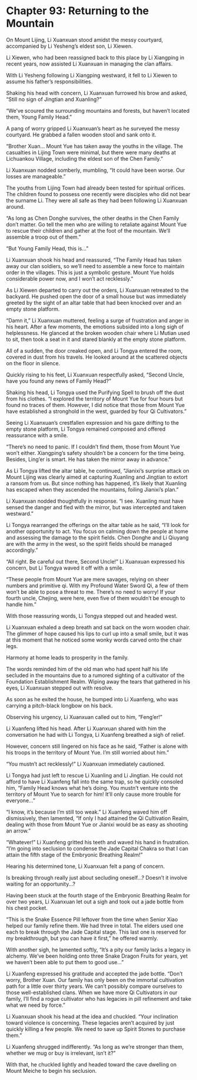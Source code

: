 # Chapter 93: Returning to the Mountain

On Mount Lijing, Li Xuanxuan stood amidst the messy courtyard, accompanied by Li Yesheng’s eldest son, Li Xiewen.

Li Xiewen, who had been reassigned back to this place by Li Xiangping in recent years, now assisted Li Xuanxuan in managing the clan affairs.

With Li Yesheng following Li Xiangping westward, it fell to Li Xiewen to assume his father’s responsibilities.

Shaking his head with concern, Li Xuanxuan furrowed his brow and asked, “Still no sign of Jingtian and Xuanling?”

“We’ve scoured the surrounding mountains and forests, but haven’t located them, Young Family Head.”

A pang of worry gripped Li Xuanxuan’s heart as he surveyed the messy courtyard. He grabbed a fallen wooden stool and sank onto it.

“Brother Xuan... Mount Yue has taken away the youths in the village. The casualties in Lijing Town were minimal, but there were many deaths at Lichuankou Village, including the eldest son of the Chen Family.”

Li Xuanxuan nodded somberly, mumbling, “It could have been worse. Our losses are manageable.”

The youths from Lijing Town had already been tested for spiritual orifices. The children found to possess one recently were disciples who did not bear the surname Li. They were all safe as they had been following Li Xuanxuan around.

“As long as Chen Donghe survives, the other deaths in the Chen Family don’t matter. Go tell the men who are willing to retaliate against Mount Yue to rescue their children and gather at the foot of the mountain. We’ll assemble a troop out of them.”

“But Young Family Head, this is...”

Li Xuanxuan shook his head and reassured, “The Family Head has taken away our clan soldiers, so we’ll need to assemble a new force to maintain order in the villages. This is just a symbolic gesture. Mount Yue holds considerable power now, and I won’t act recklessly.”

As Li Xiewen departed to carry out the orders, Li Xuanxuan retreated to the backyard. He pushed open the door of a small house but was immediately greeted by the sight of an altar table that had been knocked over and an empty stone platform.

“Damn it,” Li Xuanxuan muttered, feeling a surge of frustration and anger in his heart. After a few moments, the emotions subsided into a long sigh of helplessness. He glanced at the broken wooden chair where Li Mutian used to sit, then took a seat in it and stared blankly at the empty stone platform.

All of a sudden, the door creaked open, and Li Tongya entered the room, covered in dust from his travels. He looked around at the scattered objects on the floor in silence.

Quickly rising to his feet, Li Xuanxuan respectfully asked, “Second Uncle, have you found any news of Family Head?”

Shaking his head, Li Tongya used the Purifying Spell to brush off the dust from his clothes. “I explored the territory of Mount Yue for four hours but found no traces of them. However, I did notice that those from Mount Yue have established a stronghold in the west, guarded by four Qi Cultivators.”

Seeing Li Xuanxuan’s crestfallen expression and his gaze drifting to the empty stone platform, Li Tongya remained composed and offered reassurance with a smile.

“There’s no need to panic. If I couldn’t find them, those from Mount Yue won’t either. Xiangping’s safety shouldn’t be a concern for the time being. Besides, Ling’er is smart. He has taken the mirror away in advance.”

As Li Tongya lifted the altar table, he continued, “Jianixi’s surprise attack on Mount Lijing was clearly aimed at capturing Xuanling and Jingtian to extort a ransom from us. But since nothing has happened, it’s likely that Xuanling has escaped when they ascended the mountains, foiling Jianixi’s plan.”

Li Xuanxuan nodded thoughtfully in response. “I see. Xuanling must have sensed the danger and fled with the mirror, but was intercepted and taken westward.”

Li Tongya rearranged the offerings on the altar table as he said, “I’ll look for another opportunity to act. You focus on calming down the people at home and assessing the damage to the spirit fields. Chen Donghe and Li Qiuyang are with the army in the west, so the spirit fields should be managed accordingly.”

“All right. Be careful out there, Second Uncle!” Li Xuanxuan expressed his concern, but Li Tongya waved it off with a smile.

“These people from Mount Yue are mere savages, relying on sheer numbers and primitive qi. With my Profound Water Sword Qi, a few of them won’t be able to pose a threat to me. There’s no need to worry! If your fourth uncle, Chejing, were here, even five of them wouldn’t be enough to handle him.”

With those reassuring words, Li Tongya stepped out and headed west.

Li Xuanxuan exhaled a deep breath and sat back on the worn wooden chair. The glimmer of hope caused his lips to curl up into a small smile, but it was at this moment that he noticed some wonky words carved onto the chair legs.

Harmony at home leads to prosperity in the family.

The words reminded him of the old man who had spent half his life secluded in the mountains due to a rumored sighting of a cultivator of the Foundation Establishment Realm. Wiping away the tears that gathered in his eyes, Li Xuanxuan stepped out with resolve.

As soon as he exited the house, he bumped into Li Xuanfeng, who was carrying a pitch-black longbow on his back.

Observing his urgency, Li Xuanxuan called out to him, “Feng’er!”

Li Xuanfeng lifted his head. After Li Xuanxuan shared with him the conversation he had with Li Tongya, Li Xuanfeng breathed a sigh of relief.

However, concern still lingered on his face as he said, “Father is alone with his troops in the territory of Mount Yue. I’m still worried about him.”

“You mustn’t act recklessly!” Li Xuanxuan immediately cautioned.

Li Tongya had just left to rescue Li Xuanling and Li Jingtian. He could not afford to have Li Xuanfeng fall into the same trap, so he quickly consoled him, “Family Head knows what he’s doing. You mustn’t venture into the territory of Mount Yue to search for him! It’ll only cause more trouble for everyone...”

“I know, it’s because I’m still too weak.” Li Xuanfeng waved him off dismissively, then lamented, “If only I had attained the Qi Cultivation Realm, dealing with those from Mount Yue or Jianixi would be as easy as shooting an arrow.”

“Whatever!” Li Xuanfeng gritted his teeth and waved his hand in frustration. “I’m going into seclusion to condense the Jade Capital Chakra so that I can attain the fifth stage of the Embryonic Breathing Realm!”

Hearing his determined tone, Li Xuanxuan felt a pang of concern.

Is breaking through really just about secluding oneself...? Doesn’t it involve waiting for an opportunity...?

Having been stuck at the fourth stage of the Embryonic Breathing Realm for over two years, Li Xuanxuan let out a sigh and took out a jade bottle from his chest pocket.

“This is the Snake Essence Pill leftover from the time when Senior Xiao helped our family refine them. We had three in total. The elders used one each to break through the Jade Capital stage. This last one is reserved for my breakthrough, but you can have it first,” he offered warmly.

With another sigh, he lamented softly, “It’s a pity our family lacks a legacy in alchemy. We’ve been holding onto three Snake Dragon Fruits for years, yet we haven’t been able to put them to good use...”

Li Xuanfeng expressed his gratitude and accepted the jade bottle. “Don’t worry, Brother Xuan. Our family has only been on the immortal cultivation path for a little over thirty years. We can’t possibly compare ourselves to those well-established clans. When we have more Qi Cultivators in our family, I’ll find a rogue cultivator who has legacies in pill refinement and take what we need by force.”

Li Xuanxuan shook his head at the idea and chuckled. “Your inclination toward violence is concerning. These legacies aren’t acquired by just quickly killing a few people. We need to save up Spirit Stones to purchase them.”

Li Xuanfeng shrugged indifferently. “As long as we’re stronger than them, whether we mug or buy is irrelevant, isn’t it?”

With that, he chuckled lightly and headed toward the cave dwelling on Mount Meiche to begin his seclusion.
